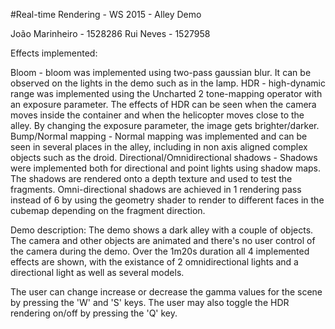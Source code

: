 #Real-time Rendering - WS 2015 - Alley Demo

João Marinheiro - 1528286
Rui Neves - 1527958

Effects implemented:

Bloom - bloom was implemented using two-pass gaussian blur. It can be observed on the lights in the demo such as in the lamp.
HDR - high-dynamic range was implemented using the Uncharted 2 tone-mapping operator with an exposure parameter. 
      The effects of HDR can be seen when the camera moves inside the container and when the helicopter moves close to the alley.
      By changing the exposure parameter, the image gets brighter/darker.
Bump/Normal mapping - Normal mapping was implemented and can be seen in several places in the alley, including in non axis
                      aligned complex objects such as the droid.
Directional/Omnidirectional shadows - Shadows were implemented both for directional and point lights using shadow maps. The
			   	      shadows are rendered onto a depth texture and used to test the fragments. Omni-directional
   				      shadows are achieved in 1 rendering pass instead of 6 by using the geometry shader to render
				      to different faces in the cubemap depending on the fragment direction.

Demo description:
The demo shows a dark alley with a couple of objects. The camera and other objects are animated and there's no user control of the 
camera during the demo. Over the 1m20s duration all 4 implemented effects are shown, with the existance of 2 omnidirectional lights 
and a directional light as well as several models.

The user can change increase or decrease the gamma values for the scene by pressing the 'W' and 'S' keys. The user may also toggle 
the HDR rendering on/off by pressing the 'Q' key.